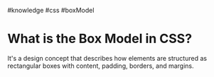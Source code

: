 #knowledge
#css
#boxModel

# What is the Box Model in CSS?

It's a design concept that describes how elements are structured as rectangular
boxes with content, padding, borders, and margins.
